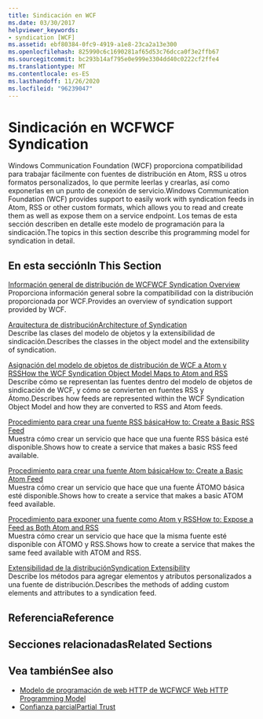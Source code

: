 ```yaml
---
title: Sindicación en WCF
ms.date: 03/30/2017
helpviewer_keywords:
- syndication [WCF]
ms.assetid: ebf80384-0fc9-4919-a1e8-23ca2a13e300
ms.openlocfilehash: 825990c6c1690281af65d53c76dcca0f3e2ffb67
ms.sourcegitcommit: bc293b14af795e0e999e3304dd40c0222cf2ffe4
ms.translationtype: MT
ms.contentlocale: es-ES
ms.lasthandoff: 11/26/2020
ms.locfileid: "96239047"
---
```

# <a name="wcf-syndication"></a><span data-ttu-id="433c3-102">Sindicación en WCF</span><span class="sxs-lookup"><span data-stu-id="433c3-102">WCF Syndication</span></span>

<span data-ttu-id="433c3-103">Windows Communication Foundation (WCF) proporciona compatibilidad para trabajar fácilmente con fuentes de distribución en Atom, RSS u otros formatos personalizados, lo que permite leerlas y crearlas, así como exponerlas en un punto de conexión de servicio.</span><span class="sxs-lookup"><span data-stu-id="433c3-103">Windows Communication Foundation (WCF) provides support to easily work with syndication feeds in Atom, RSS or other custom formats, which allows you to read and create them as well as expose them on a service endpoint.</span></span> <span data-ttu-id="433c3-104">Los temas de esta sección describen en detalle este modelo de programación para la sindicación.</span><span class="sxs-lookup"><span data-stu-id="433c3-104">The topics in this section describe this programming model for syndication in detail.</span></span>  
  
## <a name="in-this-section"></a><span data-ttu-id="433c3-105">En esta sección</span><span class="sxs-lookup"><span data-stu-id="433c3-105">In This Section</span></span>  

 [<span data-ttu-id="433c3-106">Información general de distribución de WCF</span><span class="sxs-lookup"><span data-stu-id="433c3-106">WCF Syndication Overview</span></span>](wcf-syndication-overview.md)  
 <span data-ttu-id="433c3-107">Proporciona información general sobre la compatibilidad con la distribución proporcionada por WCF.</span><span class="sxs-lookup"><span data-stu-id="433c3-107">Provides an overview of syndication support provided by WCF.</span></span>  
  
 [<span data-ttu-id="433c3-108">Arquitectura de distribución</span><span class="sxs-lookup"><span data-stu-id="433c3-108">Architecture of Syndication</span></span>](architecture-of-syndication.md)  
 <span data-ttu-id="433c3-109">Describe las clases del modelo de objetos y la extensibilidad de sindicación.</span><span class="sxs-lookup"><span data-stu-id="433c3-109">Describes the classes in the object model and the extensibility of syndication.</span></span>  
  
 [<span data-ttu-id="433c3-110">Asignación del modelo de objetos de distribución de WCF a Atom y RSS</span><span class="sxs-lookup"><span data-stu-id="433c3-110">How the WCF Syndication Object Model Maps to Atom and RSS</span></span>](how-the-wcf-syndication-object-model-maps-to-atom-and-rss.md)  
 <span data-ttu-id="433c3-111">Describe cómo se representan las fuentes dentro del modelo de objetos de sindicación de WCF, y cómo se convierten en fuentes RSS y Átomo.</span><span class="sxs-lookup"><span data-stu-id="433c3-111">Describes how feeds are represented within the WCF Syndication Object Model and how they are converted to RSS and Atom feeds.</span></span>  
  
 [<span data-ttu-id="433c3-112">Procedimiento para crear una fuente RSS básica</span><span class="sxs-lookup"><span data-stu-id="433c3-112">How to: Create a Basic RSS Feed</span></span>](how-to-create-a-basic-rss-feed.md)  
 <span data-ttu-id="433c3-113">Muestra cómo crear un servicio que hace que una fuente RSS básica esté disponible.</span><span class="sxs-lookup"><span data-stu-id="433c3-113">Shows how to create a service that makes a basic RSS feed available.</span></span>  
  
 [<span data-ttu-id="433c3-114">Procedimiento para crear una fuente Atom básica</span><span class="sxs-lookup"><span data-stu-id="433c3-114">How to: Create a Basic Atom Feed</span></span>](how-to-create-a-basic-atom-feed.md)  
 <span data-ttu-id="433c3-115">Muestra cómo crear un servicio que hace que una fuente ÁTOMO básica esté disponible.</span><span class="sxs-lookup"><span data-stu-id="433c3-115">Shows how to create a service that makes a basic ATOM feed available.</span></span>  
  
 [<span data-ttu-id="433c3-116">Procedimiento para exponer una fuente como Atom y RSS</span><span class="sxs-lookup"><span data-stu-id="433c3-116">How to: Expose a Feed as Both Atom and RSS</span></span>](how-to-expose-a-feed-as-both-atom-and-rss.md)  
 <span data-ttu-id="433c3-117">Muestra cómo crear un servicio que hace que la misma fuente esté disponible con ÁTOMO y RSS.</span><span class="sxs-lookup"><span data-stu-id="433c3-117">Shows how to create a service that makes the same feed available with ATOM and RSS.</span></span>  
  
 [<span data-ttu-id="433c3-118">Extensibilidad de la distribución</span><span class="sxs-lookup"><span data-stu-id="433c3-118">Syndication Extensibility</span></span>](syndication-extensibility.md)  
 <span data-ttu-id="433c3-119">Describe los métodos para agregar elementos y atributos personalizados a una fuente de distribución.</span><span class="sxs-lookup"><span data-stu-id="433c3-119">Describes the methods of adding custom elements and attributes to a syndication feed.</span></span>  
  
## <a name="reference"></a><span data-ttu-id="433c3-120">Referencia</span><span class="sxs-lookup"><span data-stu-id="433c3-120">Reference</span></span>  
  
## <a name="related-sections"></a><span data-ttu-id="433c3-121">Secciones relacionadas</span><span class="sxs-lookup"><span data-stu-id="433c3-121">Related Sections</span></span>  
  
## <a name="see-also"></a><span data-ttu-id="433c3-122">Vea también</span><span class="sxs-lookup"><span data-stu-id="433c3-122">See also</span></span>

- [<span data-ttu-id="433c3-123">Modelo de programación de web HTTP de WCF</span><span class="sxs-lookup"><span data-stu-id="433c3-123">WCF Web HTTP Programming Model</span></span>](wcf-web-http-programming-model.md)
- [<span data-ttu-id="433c3-124">Confianza parcial</span><span class="sxs-lookup"><span data-stu-id="433c3-124">Partial Trust</span></span>](partial-trust.md)
